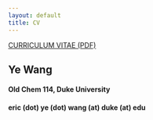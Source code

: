 ```yaml
---
layout: default
title: CV
---
```


<a href="https://doc-14-0k-apps-viewer.googleusercontent.com/viewer/secure/pdf/lgk4lolvm8e13n4bi2frjb82e2l3b8kg/8qr46qtq1ns506rk33bgurc7r0lsus1e/1449370500000/lantern/09090216207173647813/ACFrOgBys2-h-dqYeGcSUjV81MlhrFAqwbTwCGSr3DipVNW1kPpd0fedmgA4h56qUXNxCkA57qGngakP-DlLDMP47qrN2UOUr4R19g17jo-TMudlrCLHJC5HKp6SskU=?print=true">
CURRICULUM VITAE (PDF)</a>

## Ye Wang

#### Old Chem 114, Duke University

#### eric (dot) ye (dot) wang (at) duke (at) edu
